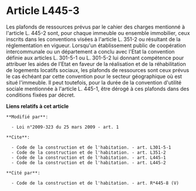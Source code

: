 # Article L445-3

Les plafonds de ressources prévus par le cahier des charges mentionné à l'article L. 445-2 sont, pour chaque immeuble ou
ensemble immobilier, ceux inscrits dans les conventions visées à l'article L. 351-2 ou résultant de la réglementation en
vigueur. Lorsqu'un établissement public de coopération intercommunale ou un département a conclu avec l'Etat la convention
définie aux articles L. 301-5-1 ou L. 301-5-2 lui donnant compétence pour attribuer les aides de l'Etat en faveur de la
réalisation et de la réhabilitation de logements locatifs sociaux, les plafonds de ressources sont ceux prévus le cas échéant
par cette convention pour le secteur géographique où est situé l'immeuble. Il peut toutefois, pour la durée de la convention
d'utilité sociale mentionnée à l'article L. 445-1, être dérogé à ces plafonds dans des conditions fixées par décret.

**Liens relatifs à cet article**

	**Modifié par**:

	  - Loi n°2009-323 du 25 mars 2009 - art. 1

	**Cite**:

	  - Code de la construction et de l'habitation. - art. L301-5-1
	  - Code de la construction et de l'habitation. - art. L351-2
	  - Code de la construction et de l'habitation. - art. L445-1
	  - Code de la construction et de l'habitation. - art. L445-2

	**Cité par**:

	  - Code de la construction et de l'habitation. - art. R*445-8 (V)
